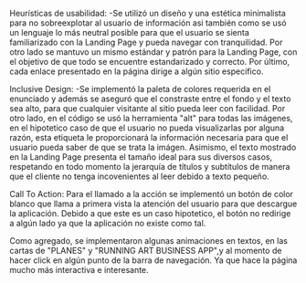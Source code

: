Heurísticas de usabilidad:
-Se utilizó un diseño y una estética minimalista para no sobreexplotar al usuario de información asi
también como se usó un lenguaje lo más neutral posible para que el usuario se sienta familiarizado
con la Landing Page y pueda navegar con tranquilidad. Por otro lado se mantuvo un mismo estándar y 
patrón para la Landing Page, con el objetivo de que todo se encuentre estandarizado y correcto.
Por último, cada enlace presentado en la página dirige a algún sitio específico.

Inclusive Design:
-Se implementó la paleta de colores requerida en el enunciado y además se aseguró que el constraste
entre el fondo y el texto sea alto, para que cualquier visitante al sitio pueda leer con facilidad.
Por otro lado, en el código se usó la herramienta "alt" para todas las imágenes, en el hipotetico 
caso de que el usuario no pueda visualizarlas por alguna razón, esta etiqueta le proporcionará la
información necesaria para que el usuario pueda saber de que se trata la imágen. Asimismo, el texto 
mostrado en la Landing Page presenta el tamaño ideal para sus diversos casos, respetando en todo momento
la jerarquía de títulos y subtítulos de manera que el cliente no tenga incovenientes al leer debido 
a texto pequeño.

Call To Action:
Para el llamado a la acción se implementó un botón de color blanco que llama a primera vista la atención 
del usuario para que descargue la aplicación. Debido a que este es un caso hipotetico, el botón no 
redirige a algún lado ya que la aplicación no existe como tal.

Como agregado, se implementaron algunas animaciones en textos, en las cartas de "PLANES" y 
"RUNNING ART BUSINESS APP",y al momento de hacer click en algún punto de la barra de navegación. Ya que
hace la página mucho más interactiva e interesante.
